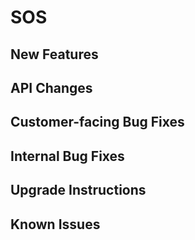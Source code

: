 # SOS <version> 

## New Features


## API Changes


## Customer-facing Bug Fixes


## Internal Bug Fixes


## Upgrade Instructions


## Known Issues


